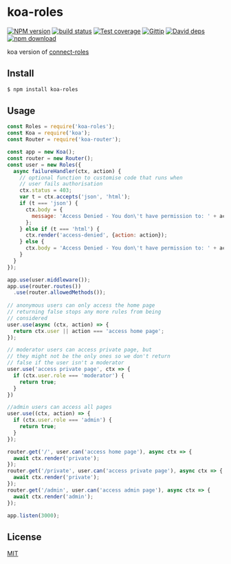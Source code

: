 koa-roles
=======

[![NPM version][npm-image]][npm-url]
[![build status][travis-image]][travis-url]
[![Test coverage][coveralls-image]][coveralls-url]
[![Gittip][gittip-image]][gittip-url]
[![David deps][david-image]][david-url]
[![npm download][download-image]][download-url]

[npm-image]: https://img.shields.io/npm/v/koa-roles.svg?style=flat-square
[npm-url]: https://npmjs.org/package/koa-roles
[travis-image]: https://img.shields.io/travis/koajs/koa-roles.svg?style=flat-square
[travis-url]: https://travis-ci.org/koajs/koa-roles
[coveralls-image]: https://img.shields.io/coveralls/koajs/koa-roles.svg?style=flat-square
[coveralls-url]: https://coveralls.io/r/koajs/koa-roles?branch=master
[gittip-image]: https://img.shields.io/gittip/fengmk2.svg?style=flat-square
[gittip-url]: https://www.gittip.com/fengmk2/
[david-image]: https://img.shields.io/david/koajs/koa-roles.svg?style=flat-square
[david-url]: https://david-dm.org/koajs/koa-roles
[download-image]: https://img.shields.io/npm/dm/koa-roles.svg?style=flat-square
[download-url]: https://npmjs.org/package/koa-roles

koa version of [connect-roles](https://github.com/ForbesLindesay/connect-roles)

## Install

```bash
$ npm install koa-roles
```

## Usage

```js
const Roles = require('koa-roles');
const Koa = require('koa');
const Router = require('koa-router');

const app = new Koa();
const router = new Router();
const user = new Roles({
  async failureHandler(ctx, action) {
    // optional function to customise code that runs when
    // user fails authorisation
    ctx.status = 403;
    var t = ctx.accepts('json', 'html');
    if (t === 'json') {
      ctx.body = {
        message: 'Access Denied - You don\'t have permission to: ' + action
      };
    } else if (t === 'html') {
      ctx.render('access-denied', {action: action});
    } else {
      ctx.body = 'Access Denied - You don\'t have permission to: ' + action;
    }
  }
});

app.use(user.middleware());
app.use(router.routes())
  .use(router.allowedMethods());
  
// anonymous users can only access the home page
// returning false stops any more rules from being
// considered
user.use(async (ctx, action) => {
  return ctx.user || action === 'access home page';
});

// moderator users can access private page, but
// they might not be the only ones so we don't return
// false if the user isn't a moderator
user.use('access private page', ctx => {
  if (ctx.user.role === 'moderator') {
    return true;
  }
})

//admin users can access all pages
user.use((ctx, action) => {
  if (ctx.user.role === 'admin') {
    return true;
  }
});

router.get('/', user.can('access home page'), async ctx => {
  await ctx.render('private');
});
router.get('/private', user.can('access private page'), async ctx => {
  await ctx.render('private');
});
router.get('/admin', user.can('access admin page'), async ctx => {
  await ctx.render('admin');
});

app.listen(3000);
```

## License

[MIT](LICENSE.txt)
